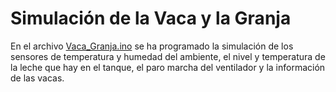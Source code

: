 # Simulación de la Vaca y la Granja

En el archivo [Vaca_Granja.ino](Vaca_Granja.ino) se ha programado la simulación de los sensores de temperatura y humedad del ambiente, el nivel y temperatura de la leche que hay en el tanque, el paro marcha del ventilador y la información de las vacas.  
